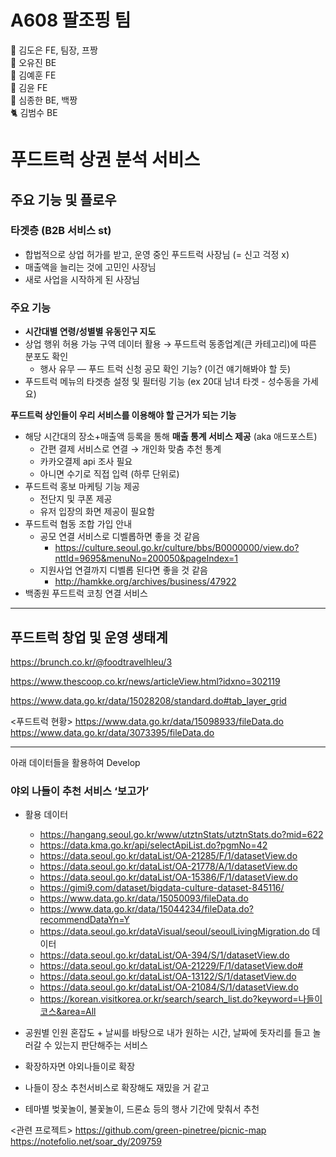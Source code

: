 # A608 팔조핑 팀

🐹 김도은 FE, 팀장, 프짱 <br/>
🐰 오유진 BE <br/>
🦅 김예훈 FE <br/>
🐩 김윤  FE <br/>
🐣 심종한 BE, 백짱 <br/>
🐈‍ 김범수 BE <br/>


# 푸드트럭 상권 분석 서비스

## 주요 기능 및 플로우

### 타겟층 (B2B 서비스 st)

- 합법적으로 상업 허가를 받고, 운영 중인 푸드트럭 사장님 (= 신고 걱정 x)
- 매출액을 늘리는 것에 고민인 사장님
- 새로 사업을 시작하게 된 사장님

### 주요 기능

- **시간대별 연령/성별별 유동인구 지도**
- 상업 행위 허용 가능 구역 데이터 활용 → 푸드트럭 동종업계(큰 카테고리)에 따른 분포도 확인
    - 행사 유무 — 푸드 트럭 신청 공모 확인 기능? (이건 얘기해봐야 할 듯)
- 푸드트럭 메뉴의 타겟층 설정 및 필터링 기능 (ex 20대 남녀 타겟 - 성수동을 가세요)

**푸드트럭 상인들이 우리 서비스를 이용해야 할 근거가 되는 기능**

- 해당 시간대의 장소+매출액 등록을 통해 **매출 통계 서비스 제공** (aka 애드포스트)
    - 간편 결제 서비스로 연결 → 개인화 맞춤 추천 통계
    - 카카오결제 api 조사 필요
    - 아니면 수기로 직접 입력 (하루 단위로)
- 푸드트럭 홍보 마케팅 기능 제공
    - 전단지 및 쿠폰 제공
    - 유저 입장의 화면 제공이 필요함
- 푸드트럭 협동 조합 가입 안내
    - 공모 연결 서비스로 디벨롭하면 좋을 것 같음
        - https://culture.seoul.go.kr/culture/bbs/B0000000/view.do?nttId=9695&menuNo=200050&pageIndex=1
    - 지원사업 연결까지 디벨롭 된다면 좋을 것 같음
        - http://hamkke.org/archives/business/47922
- 백종원 푸드트럭 코칭 연결 서비스

---

## 푸드트럭  창업 및 운영 생태계

https://brunch.co.kr/@foodtravelhleu/3

https://www.thescoop.co.kr/news/articleView.html?idxno=302119

https://www.data.go.kr/data/15028208/standard.do#tab_layer_grid


<푸드트럭 현황>
https://www.data.go.kr/data/15098933/fileData.do
https://www.data.go.kr/data/3073395/fileData.do


----------
아래 데이터들을 활용하여 Develop

### 야외 나들이 추천 서비스 ‘보고가’

- 활용 데이터
    - https://hangang.seoul.go.kr/www/utztnStats/utztnStats.do?mid=622
    - https://data.kma.go.kr/api/selectApiList.do?pgmNo=42
    - https://data.seoul.go.kr/dataList/OA-21285/F/1/datasetView.do
    - https://data.seoul.go.kr/dataList/OA-21778/A/1/datasetView.do
    - https://data.seoul.go.kr/dataList/OA-15386/F/1/datasetView.do
    - https://gimi9.com/dataset/bigdata-culture-dataset-845116/
    - https://www.data.go.kr/data/15050093/fileData.do
    - https://www.data.go.kr/data/15044234/fileData.do?recommendDataYn=Y
    - https://data.seoul.go.kr/dataVisual/seoul/seoulLivingMigration.do 데이터
    - https://data.seoul.go.kr/dataList/OA-394/S/1/datasetView.do
    - https://data.seoul.go.kr/dataList/OA-21229/F/1/datasetView.do#
    - https://data.seoul.go.kr/dataList/OA-13122/S/1/datasetView.do
    - https://data.seoul.go.kr/dataList/OA-21084/S/1/datasetView.do
    - [https://korean.visitkorea.or.kr/search/search_list.do?keyword=나들이 코스&area=All](https://korean.visitkorea.or.kr/search/search_list.do?keyword=%EB%82%98%EB%93%A4%EC%9D%B4%20%EC%BD%94%EC%8A%A4&area=All)

    
- 공원별 인원 혼잡도 + 날씨를 바탕으로 내가 원하는 시간, 날짜에 돗자리를 들고 놀러갈 수 있는지 판단해주는 서비스
- 확장하자면 야외나들이로 확장
- 나들이 장소 추천서비스로 확장해도 재밌을 거 같고
- 테마별 벚꽃놀이, 불꽃놀이, 드론쇼 등의 행사 기간에 맞춰서 추천

<관련 프로젝트>
https://github.com/green-pinetree/picnic-map
https://notefolio.net/soar_dy/209759


